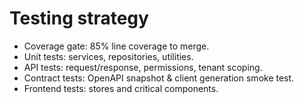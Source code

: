 # Testing strategy

- Coverage gate: 85% line coverage to merge.
- Unit tests: services, repositories, utilities.
- API tests: request/response, permissions, tenant scoping.
- Contract tests: OpenAPI snapshot & client generation smoke test.
- Frontend tests: stores and critical components.